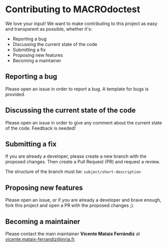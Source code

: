 # Contributing to MACROdoctest
We love your input! We want to make contributing to this project as easy and transparent as possible, whether it's:

- Reporting a bug
- Discussing the current state of the code
- Submitting a fix
- Proposing new features
- Becoming a maintainer

## Reporting a bug

Please open an issue in order to report a bug. A template for bugs is provided.

## Discussing the current state of the code

Please open an issue in order to give any comment about the current state of the code. Feedback is needed!

## Submitting a fix

If you are already a developer, please create a new branch with the proposed changes. Then create a Pull Request (PR) and request a review.

The structure of the branch must be: `subject/short-description`

## Proposing new features

Please open an issue, or if you are already a developer and brave enough, fork this project and open a PR with the proposed changes ;).

## Becoming a maintainer

Please contact the main maintainer **Vicente Mataix Ferrándiz** at <vicente.mataix-ferrandiz@inria.fr>.
